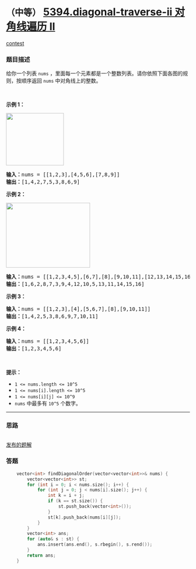 # `（中等）` [5394.diagonal-traverse-ii 对角线遍历 II](https://leetcode-cn.com/problems/diagonal-traverse-ii/)

[contest](https://leetcode-cn.com/contest/weekly-contest-186/problems/diagonal-traverse-ii/)

### 题目描述
<p>给你一个列表&nbsp;<code>nums</code>&nbsp;，里面每一个元素都是一个整数列表。请你依照下面各图的规则，按顺序返回&nbsp;<code>nums</code>&nbsp;中对角线上的整数。</p>

<p>&nbsp;</p>

<p><strong>示例 1：</strong></p>

<p><strong><img style="height: 143px; width: 158px;" src="https://assets.leetcode-cn.com/aliyun-lc-upload/uploads/2020/04/23/sample_1_1784.png" alt=""></strong></p>

<pre><strong>输入：</strong>nums = [[1,2,3],[4,5,6],[7,8,9]]
<strong>输出：</strong>[1,4,2,7,5,3,8,6,9]
</pre>

<p><strong>示例 2：</strong></p>

<p><strong><img style="height: 177px; width: 230px;" src="https://assets.leetcode-cn.com/aliyun-lc-upload/uploads/2020/04/23/sample_2_1784.png" alt=""></strong></p>

<pre><strong>输入：</strong>nums = [[1,2,3,4,5],[6,7],[8],[9,10,11],[12,13,14,15,16]]
<strong>输出：</strong>[1,6,2,8,7,3,9,4,12,10,5,13,11,14,15,16]
</pre>

<p><strong>示例 3：</strong></p>

<pre><strong>输入：</strong>nums = [[1,2,3],[4],[5,6,7],[8],[9,10,11]]
<strong>输出：</strong>[1,4,2,5,3,8,6,9,7,10,11]
</pre>

<p><strong>示例 4：</strong></p>

<pre><strong>输入：</strong>nums = [[1,2,3,4,5,6]]
<strong>输出：</strong>[1,2,3,4,5,6]
</pre>

<p>&nbsp;</p>

<p><strong>提示：</strong></p>

<ul>
	<li><code>1 <= nums.length <= 10^5</code></li>
	<li><code>1 <= nums[i].length <=&nbsp;10^5</code></li>
	<li><code>1 <= nums[i][j] <= 10^9</code></li>
	<li><code>nums</code>&nbsp;中最多有&nbsp;<code>10^5</code>&nbsp;个数字。</li>
</ul>


---
### 思路
```
```

[发布的题解](https://leetcode-cn.com/problems/diagonal-traverse-ii/solution/diagonal-traverse-ii-by-ikaruga/)

### 答题
``` C++
    vector<int> findDiagonalOrder(vector<vector<int>>& nums) {
        vector<vector<int>> st;
        for (int i = 0; i < nums.size(); i++) {
            for (int j = 0; j < nums[i].size(); j++) {
                int k = i + j;
                if (k == st.size()) {
                    st.push_back(vector<int>());
                }
                st[k].push_back(nums[i][j]);
            }
        }
        vector<int> ans;
        for (auto& s : st) {
            ans.insert(ans.end(), s.rbegin(), s.rend());
        }
        return ans;
    }
```




